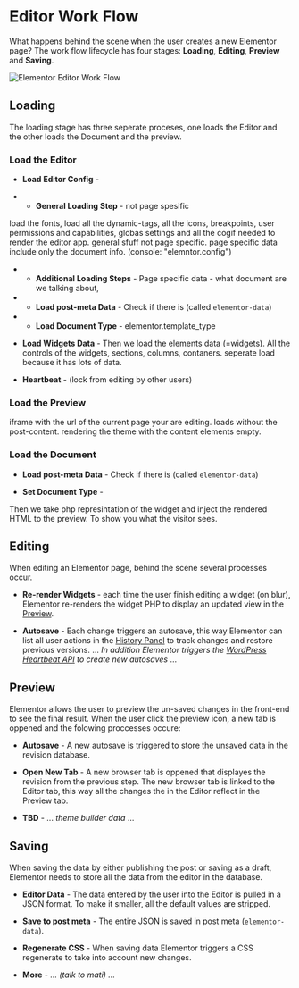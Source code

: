 # Editor Work Flow

What happens behind the scene when the user creates a new Elementor page? The work flow lifecycle has four stages: **Loading**, **Editing**, **Preview** and **Saving**.

<img :src="$withBase('/assets/img/elementor-editor-work-flow.png')" alt="Elementor Editor Work Flow">

## Loading

The loading stage has three seperate proceses, one loads the Editor and the other loads the Document and the preview.

### Load the Editor

* **Load Editor Config** -

* * **General Loading Step** - not page spesific

load the fonts, load all the dynamic-tags, all the icons, breakpoints, user permissions and capabilities, globas settings and all the cogif needed to render the editor app. general sfuff not page specific. page specific data include only the document info. (console: "elemntor.config")

* * **Additional Loading Steps** - Page specific data - what document are we talking about, 

* * **Load post-meta Data** - Check if there is (called `elementor-data`)

* * **Load Document Type** - elementor.template_type

* **Load Widgets Data** - Then we load the elements data (=widgets). All the controls of the widgets, sections, columns, contaners. seperate load because it has lots of data.

* **Heartbeat** - (lock from editing by other users)

### Load the Preview

iframe with the url of the current page your are editing. loads without the post-content. rendering the theme with the content elements empty.

### Load the Document

* **Load post-meta Data** - Check if there is (called `elementor-data`)

* **Set Document Type** - 

Then we take php represintation of the widget and inject the rendered HTML to the preview. To show you what the visitor sees.

## Editing

When editing an Elementor page, behind the scene several processes occur.

* **Re-render Widgets** - each time the user finish editing a widget (on blur), Elementor re-renders the widget PHP to display an updated view in the [Preview](./elementor-preview/).

* **Autosave** - Each change triggers an autosave, this way Elementor can list all user actions in the [History Panel](./history-panel/) to track changes and restore previous versions. ... *In addition Elementor triggers the [WordPress Heartbeat API](https://developer.wordpress.org/plugins/javascript/heartbeat-api/) to create new autosaves* ...

## Preview

Elementor allows the user to preview the un-saved changes in the front-end to see the final result. When the user click the preview icon, a new tab is oppened and the folowing proccesses occure:

* **Autosave** - A new autosave is triggered to store the unsaved data in the revision database.

* **Open New Tab** - A new browser tab is oppened that displayes the revision from the previous step. The new browser tab is linked to the Editor tab, this way all the changes the in the Editor reflect in the Preview tab.

* **TBD** - ... *theme builder data* ...

## Saving

When saving the data by either publishing the post or saving as a draft, Elementor needs to store all the data from the editor in the database.

* **Editor Data** - The data entered by the user into the Editor is pulled in a JSON format. To make it smaller, all the default values are stripped.

* **Save to post meta** - The entire JSON is saved in post meta (`elementor-data`).

* **Regenerate CSS** - When saving data Elementor triggers a CSS regenerate to take into account new changes.

* **More** - *... (talk to mati) ...*
